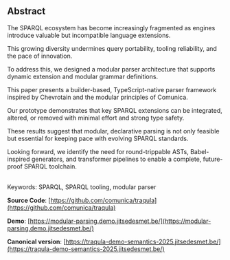 ## Abstract

<!-- https://www.principiae.be/pdfs/TM&Th-2.0-summary.pdf -->
<!-- Context: Why the need is so pressing or important -->
<!-- Need: Why something needed to be done at all -->
<!-- Task: What was undertaken to address the need -->
<!-- Object: What the present document does or covers -->
<!-- Findings: What the work done yielded or revealed -->
<!-- Conclusion: What the findings mean for the audience -->
<!-- Perspectives: What the future holds, beyond this work -->

<!-- Context: Why the need is so pressing or important -->
The SPARQL ecosystem has become increasingly fragmented as engines introduce valuable but incompatible language extensions.
<!-- Need: Why something needed to be done at all -->
This growing diversity undermines query portability, tooling reliability, and the pace of innovation.
<!-- Task: What was undertaken to address the need -->
To address this, we designed a modular parser architecture that supports dynamic extension and modular grammar definitions.
<!-- Object: What the present document does or covers -->
This paper presents a builder-based, TypeScript-native parser framework inspired by Chevrotain and the modular principles of Comunica.
<!-- Findings: What the work done yielded or revealed -->
Our prototype demonstrates that key SPARQL extensions can be integrated, altered, or removed with minimal effort and strong type safety.
<!-- Conclusion: What the findings mean for the audience -->
These results suggest that modular, declarative parsing is not only feasible but essential for keeping pace with evolving SPARQL standards.
<!-- Perspectives: What the future holds, beyond this work -->
Looking forward, we identify the need for round-trippable ASTs, Babel-inspired generators, and transformer pipelines to enable a complete, future-proof SPARQL toolchain.


<br>
<span id="keywords"><span class="title">Keywords: SPARQL, SPARQL tooling, modular parser</span> </span>
<br>


**Source Code**: [https://github.com/comunica/traqula](https://github.com/comunica/traqula)

**Demo**: [https://modular-parsing.demo.jitsedesmet.be/](https://modular-parsing.demo.jitsedesmet.be/)

**Canonical version**: [https://traqula-demo-semantics-2025.jitsedesmet.be/](https://traqula-demo-semantics-2025.jitsedesmet.be/)
